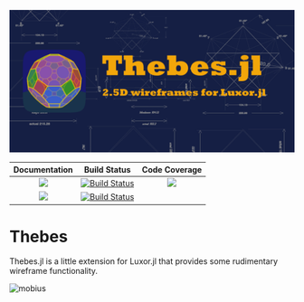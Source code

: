 ![thebes](docs/src/assets/figures/repository-open-graph-template.png)

| **Documentation**                       | **Build Status**                          | **Code Coverage**               |
|:---------------------------------------:|:-----------------------------------------:|:-------------------------------:|
| [![][docs-stable-img]][docs-stable-url] | [![Build Status][travis-img]][travis-url] | [![][codecov-img]][codecov-url] |
| [![][docs-latest-img]][docs-latest-url] | [![Build Status][appvey-img]][appvey-url] |                                 |


# Thebes

Thebes.jl is a little extension for Luxor.jl that provides some rudimentary wireframe functionality.

![mobius](docs/src/assets/figures/mobiusmovie.gif)



[docs-latest-img]: https://img.shields.io/badge/docs-latest-blue.svg
[docs-latest-url]: http://cormullion.github.io/Thebes.jl/latest/

[docs-stable-img]: https://img.shields.io/badge/docs-stable-blue.svg
[docs-stable-url]: http://cormullion.github.io/Thebes.jl/stable/

[pkgeval-link]: http://pkg.julialang.org/?pkg=Thebes

[pkg-0.5-img]: http://pkg.julialang.org/badges/Thebes_0.5.svg
[pkg-0.5-url]: http://pkg.julialang.org/detail/Thebes.html

[pkg-0.6-img]: http://pkg.julialang.org/badges/Thebes_0.6.svg
[pkg-0.6-url]: http://pkg.julialang.org/detail/Thebes.html

[pkg-0.7-img]: http://pkg.julialang.org/badges/Thebes_0.7.svg
[pkg-0.7-url]: http://pkg.julialang.org/?pkg=Thebes&ver=0.7

[travis-img]: https://travis-ci.org/cormullion/Thebes.jl.svg?branch=master
[travis-url]: https://travis-ci.org/cormullion/Thebes.jl

[appvey-img]: https://ci.appveyor.com/api/projects/status/jfa9e54lv92rqd3m?svg=true
[appvey-url]: https://ci.appveyor.com/project/cormullion/thebes-jl/branch/master

[codecov-img]: https://codecov.io/gh/cormullion/Thebes.jl/branch/master/graph/badge.svg
[codecov-url]: https://codecov.io/gh/cormullion/Thebes.jl
